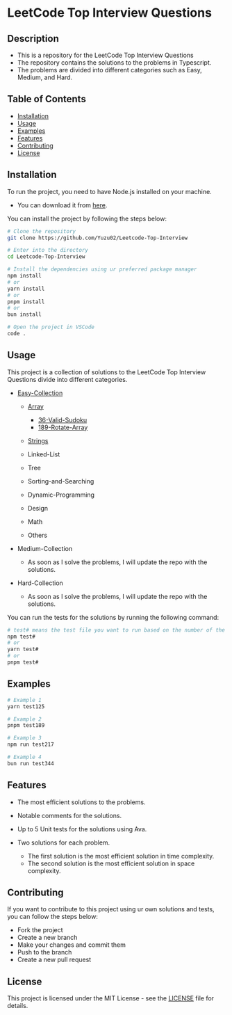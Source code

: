 # LeetCode Top Interview Questions

## Description

- This is a repository for the LeetCode Top Interview Questions
- The repository contains the solutions to the problems in Typescript.
- The problems are divided into different categories such as Easy, Medium, and Hard.

## Table of Contents

- [Installation](#installation)
- [Usage](#usage)
- [Examples](#examples)
- [Features](#features)
- [Contributing](#contributing)
- [License](#license)

## Installation

To run the project, you need to have Node.js installed on your machine.

- You can download it from [here](https://nodejs.org/).

You can install the project by following the steps below:

```bash
# Clone the repository
git clone https://github.com/Yuzu02/Leetcode-Top-Interview

# Enter into the directory
cd Leetcode-Top-Interview

# Install the dependencies using ur preferred package manager
npm install
# or
yarn install
# or
pnpm install
# or
bun install

# Open the project in VSCode
code .
```

## Usage

This project is a collection of solutions to the LeetCode Top Interview Questions divide into different categories.

- [Easy-Collection](Easy-Collection) 

  - [Array](Easy-Collection/Array)
    
    - [36-Valid-Sudoku](Easy-Collection/Array/36-Valid-Sudoku/Solution/Valid-Sudoku.md)
    - [189-Rotate-Array](Easy-Collection/Array/189-Rotate-Array/Solution/Rotate-Array.md)
      
  - [Strings](Easy-Collection/Strings) 
  - Linked-List
  - Tree
  - Sorting-and-Searching
  - Dynamic-Programming
  - Design
  - Math
  - Others

- Medium-Collection

  - As soon as I solve the problems, I will update the repo with the solutions.

- Hard-Collection

  - As soon as I solve the problems, I will update the repo with the solutions.

You can run the tests for the solutions by running the following command:

```bash
# test# means the test file you want to run based on the number of the problem, e.g. test1, test2, test3, etc.
npm test#
# or
yarn test#
# or
pnpm test#
```

## Examples

```bash
# Example 1
yarn test125

# Example 2
pnpm test189

# Example 3
npm run test217

# Example 4
bun run test344
```

## Features

- The most efficient solutions to the problems.
- Notable comments for the solutions.
- Up to 5 Unit tests for the solutions using Ava.
- Two solutions for each problem.

  - The first solution is the most efficient solution in time complexity.
  - The second solution is the most efficient solution in space complexity.

## Contributing

If you want to contribute to this project using ur own solutions and tests, you can follow the steps below:

- Fork the project
- Create a new branch
- Make your changes and commit them
- Push to the branch
- Create a new pull request

## License

This project is licensed under the MIT License - see the [LICENSE](LICENSE) file for details.
